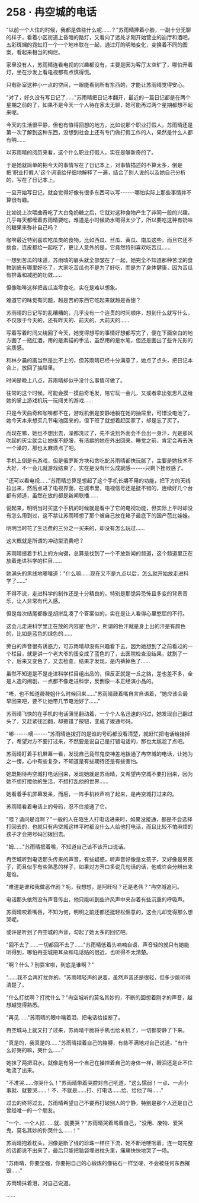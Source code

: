 <link rel="stylesheet" href="../../styles/text.css" />
<h1>258 · 冉空城的电话</h1>

"以前一个人住的时候，我都是做些什么呢......？"苏雨晴捧着小脸，一副十分无聊的样子，看着小区街道上昏暗的路灯，又看向了远处才刚开始营业的迪厅和酒吧，五彩斑斓的霓虹灯一个一个地串联在一起，通过灯的明暗变化，变换着不同的图案，看起来相当的绚烂。

家里没有人，苏雨晴连看电视的兴趣都没有，主要是因为客厅太空旷了，哪怕开着灯，坐在沙发上看电视都有点慎得慌。

只有卧室这种小一点的空间，一眼能看到所有东西的，才能让苏雨晴觉得安心。

"对了，好久没有写日记了......"苏雨晴把日记本翻开，最近的一篇日记都是在两个星期之前的了，如果不是今天一个人待在家太无聊，她可能再过两个星期都想不起来呢。

今天的生活很平静，但也有值得回想的地方，比如说那个职业打假人，苏雨晴还是第一次了解到这种东西，没想到社会上还有专门做打假工作的人，果然是什么人都有呐......

以苏雨晴的阅历来看，这个什么职业打假人，实在是够新奇的了。

于是她就简单的把今天的事情写在了日记本上，对事情描述的不算太多，倒是把'职业打假人'这个词语给仔细地解释了一遍，结合了别人说的以及她自己分析的，写在了日记本上。

一旦开始写日记，就会觉得好像有很多东西可以写------哪怕实际上那些事情并不算很有趣。

比如说上次喂曲奇吃了大白兔奶糖之后，它就对这种食物产生了非同一般的兴趣，几乎每天都缠着苏雨晴要吃，难道是小时候奶水喝得太少了，所以要吃这种有奶味的糖果来弥补自己吗？

咖啡最近特别喜欢吃瓜类的食物，比如西瓜、丝瓜、黄瓜、南瓜这些，而且它还不挑食，连皮都给一起吃了，更让人意外的是，它竟然特别喜欢吃苦瓜......

一想到苦瓜的味道，苏雨晴的眉头就全部皱在了一起，她完全不知道那种苦涩的食物到底有哪里好吃了，大家吃苦瓜也不是为了好吃，而是为了身体健康，因为苦瓜有排毒和减肥的功效......

但像咖啡这样把苦瓜当零食吃，实在是难以想象。

难道它的味觉有问题，越是苦的东西它吃起来就越是香甜？

苏雨晴的日记写的乱糟糟的，几乎没有一个连贯的时间顺序，想到什么就写什么，不仅限于今天的，还有昨天的、前天的、大前天的......

写着写着时间又绕回了今天，她觉得想写的事情好想都写完了，便在下面空白的地方画了一瓶红酒，用的是素描的手法，虽然用的是水笔，但还是画出了些许光影的实质感。

和林夕晨的画当然是比不上的，但苏雨晴已经十分满意了，她点了点头，把日记本合上，放回了抽屉里。

时间是晚上八点，苏雨晴却似乎没什么事情可做了。

往常的这个时候，可能会摸一摸曲奇毛发，陪它玩一会儿，又或者拿出张思凡送给她的掌上游戏机玩一玩闯关的游戏......

只是今天曲奇和咖啡都不在，游戏机倒是安静地躺在她的抽屉里，可惜没电池了，她今天本来想买几节电池回来的，但下班了就想着赶回家了，却是忘了买了。

而现在嘛，她也不想出去，澡都洗过了，先不说到外面会不会出一身汗，光是那风吹起的灰尘就会让她很不舒服，有洁癖的她在外出回来，睡觉之前，肯定会再去洗一个澡的，那也太麻烦点了吧。

手机上倒是有游戏，但是俄罗斯方块和贪吃蛇苏雨晴都快玩腻了，主要是她技术不大好，不一会儿就游戏结束了，实在是没有什么成就感------只剩下挫败感了。

"还可以看电视......"苏雨晴总算是想起了这个手机长期不用的功能，把下方的天线拉出来，然后点进了电视界面，在城市里，电视信号还是挺不错的，连续好几个台都有频道，虽然在放的都是新闻联播......

说起来，明明当时买这个手机的时候就是看中了它的电视功能，但实际上平时却没有怎么用到过，这不禁让苏雨晴想了那个被自己放在箱子最底下的国产芭比娃娃。

明明当时花了生活费的三分之一买来的，却没有怎么玩过......

这大概就是所谓的冲动型消费吧？

苏雨晴摁着手机上的方向键，总算是找到了一个不放新闻的频道，这个频道里正在放着走进科学的栏目......

她满头的黑线地嘟嚷道："什么嘛......现在又不是九点以后，怎么就开始放走进科学了......"

不得不说，走进科学的制作还是十分精良的，特别是那诡异恐怖且多变的背景音乐，让人非常有代入感。

但是每次结尾都像是胡拼乱凑了个答案似的，实在是让人看得心里憋屈的不行。

这会儿走进科学里正在放的内容是'色汗'，所谓的色汗就是身上出的汗是有颜色的，比如是蓝色的绿色的......

旁白的声音很有诱惑力，可苏雨晴却没有兴趣看下去，因为她想到了之前看过的一个栏目，就是讲一个老大爷的蛋变成了蓝色的了，去医院检查没结果，就割了一个，后来又变色了，又去检查，结果才发现，是内裤掉色了......

虽然不知道是不是走进科学栏目组出品的，但反正就是一丘之貉，差也差不多，全是人造的闹剧，一点都不像走进科学，反倒像一本正经演小品的。

"唔，也不知道莜莜姐什么时候回来......"苏雨晴鼓着嘴自言自语着，"她应该会最早回来吧，要不让她带几节电池好了......"

苏雨晴飞快的在手机的电话薄里翻动着，一个个人名迅速的闪过，她发现自己翻过头了，又赶紧往回翻，却摁错了按钮，变成了拨通号码。

"嘟------嘀------"苏雨晴连拨打的是谁的号码都没看清楚，就赶忙把电话给挂掉了，希望对方不要打过来，不然要是说自己是打错电话的，那也太尴尬了点吧。

苏雨晴盯着手机屏幕一看，发现自己竟然鬼使神差地拨通了冉空城的电话，让她为之一愣，心中有些复杂，不知道是有些期待还是有些害怕。

她既期待冉空城打电话回来，发现她就是苏雨晴，又希望冉空城不要打回来，因为她不想打搅他的生活，不想打乱他的世界......

她看着手机屏幕发呆，而后，一阵手机铃声响了起来，是冉空城打过来的。

苏雨晴看着电话上的号码，忍不住接通了它。

"喂？请问是谁啊？"一般的人在陌生人打电话进来时，如果没接通，都是不会选择打回去的，也就只有冉空城这样平时都没什么人给他打电话，而且比较不怕麻烦的孩子才会把号码回拨回去。

"姆......"苏雨晴抿着嘴，不知道自己该不该开口说话。

冉空城听到电话那头传来的声音，有些疑惑，听声音好像是女孩子，又好像是男孩子，而且似乎有些熟悉的样子，如果对方开口多说几句话的话，他或许会分辨出来是谁。

"难道是谁和我做恶作剧？呃，我想想，是阿旺吗？还是老伟？"冉空城追问。

电话那头依然没有声音传出，他只能听到些许风声中夹杂着有些沉重的呼吸声。

苏雨晴咬着嘴唇，不知为何，明明之前还都还挺轻松惬意的，这会儿却觉得那么想哭呢。

或许是听到了冉空城的声音，勾起了她太多的回忆吧。

"回不去了......一切都回不去了......"苏雨晴低着头喃喃自语，声音轻的就只有她能听得到，哪怕冉空城把耳朵和电话贴的很近，也听得不太清楚。

"啊？什么？别耍宝啦，到底是谁啊？"

"......我不会再打扰你的。"苏雨晴轻声的说着，虽然声音还是很轻，但多少能听得清楚了。

"什么打扰啊？打扰什么？"冉空城听的莫名其妙的，不断的回想着刚才的声音，越想越觉得熟悉。

"再见......"苏雨晴的眼中噙着泪，把电话给挂断了。

冉空城马上就又打了过来，苏雨晴干脆将手机也给关机了，一切都安静了下来。

"真是的，我真是的......"苏雨晴捏着自己的胳膊，有些不满地对自己说道，"有什么好哭的嘛，哭什么......"

她抹了两把泪水，就像是有另一个自己在操控着自己的身体一样，眼泪还是止不住地流了出来。

"不准哭......你哭什么！"苏雨晴带着哭腔对自己吼道，"这么懦弱！一点、一点小事就、就要哭......！不、不就是......打、打电话......给、给他了吗......"

过去的终将过去，苏雨晴希望自己不要再打破别人的宁静，特别是那个人还是自己曾经唯一的一个朋友。

"一个、一个人扛......就、就要哭？"苏雨晴哭着骂着自己，"没用、废物、爱哭鬼，莫名其妙的你哭什么......！"

苏雨晴抱着枕头，泪像是断了线的珍珠一样往下流，她不断地哽咽着，连一句完整的话都说不出来了，最后只能把脑袋埋进枕头里，痛痛快快地哭了一场。

"苏雨晴，你要坚强，你要把自己的心锻炼的像钻石一样坚硬，不会被任何东西摧毁......"

苏雨晴抹着泪，对自己说道。

......
